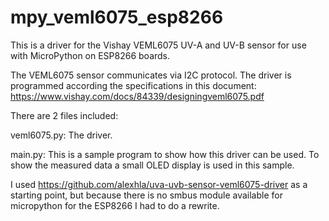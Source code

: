 # mpy_veml6075_esp8266
This is a driver for the Vishay VEML6075 UV-A and UV-B sensor for use with MicroPython on ESP8266 boards.

The VEML6075 sensor communicates via I2C protocol.
The driver is programmed according the specifications in this document:
https://www.vishay.com/docs/84339/designingveml6075.pdf

There are 2 files included:

veml6075.py: The driver.

main.py: This is a sample program to show how this driver can be used.
To show the measured data a small OLED display is used in this sample.

I used https://github.com/alexhla/uva-uvb-sensor-veml6075-driver as a
starting point, but because there is no smbus module available for 
micropython for the ESP8266 I had to do a rewrite.
